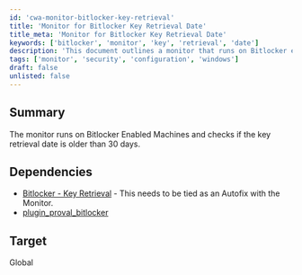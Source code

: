 ```yaml
---
id: 'cwa-monitor-bitlocker-key-retrieval'
title: 'Monitor for Bitlocker Key Retrieval Date'
title_meta: 'Monitor for Bitlocker Key Retrieval Date'
keywords: ['bitlocker', 'monitor', 'key', 'retrieval', 'date']
description: 'This document outlines a monitor that runs on Bitlocker enabled machines to check if the key retrieval date is older than 30 days, ensuring compliance and security for your systems.'
tags: ['monitor', 'security', 'configuration', 'windows']
draft: false
unlisted: false
---
```

## Summary

The monitor runs on Bitlocker Enabled Machines and checks if the key retrieval date is older than 30 days.

## Dependencies

- [Bitlocker - Key Retrieval](https://proval.itglue.com/DOC-5078775-8009806) - This needs to be tied as an Autofix with the Monitor.
- [plugin_proval_bitlocker](https://proval.itglue.com/DOC-5078775-8038616)

## Target

Global




